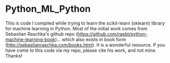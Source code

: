 # Python_ML_Python

This is code I compiled while trying to learn the scikit-learn (sklearn) library for machine learning in Python.  Most of the initial work comes from
Sebastian Raschka's github repo (https://github.com/rasbt/python-machine-learning-book)... which also exists in book form (http://sebastianraschka.com/books.html).  It is a wonderful resource.  If you have come to this code via my repo, please cite his work, and not mine.  Thanks!
